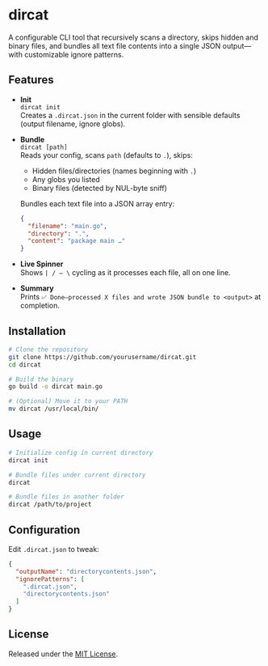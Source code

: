 # dircat

A configurable CLI tool that recursively scans a directory, skips hidden and binary files, and bundles all text file contents into a single JSON output—with customizable ignore patterns.

## Features

- **Init**  
  `dircat init`  
  Creates a `.dircat.json` in the current folder with sensible defaults (output filename, ignore globs).

- **Bundle**  
  `dircat [path]`  
  Reads your config, scans `path` (defaults to `.`), skips:
  - Hidden files/directories (names beginning with `.`)
  - Any globs you listed
  - Binary files (detected by NUL-byte sniff)
  
  Bundles each text file into a JSON array entry:
  ```json
  {
    "filename": "main.go",
    "directory": ".",
    "content": "package main …"
  }
  ```

- **Live Spinner**  
  Shows `| / – \` cycling as it processes each file, all on one line.

- **Summary**  
  Prints `✅ Done—processed X files and wrote JSON bundle to <output>` at completion.

## Installation

```bash
# Clone the repository
git clone https://github.com/yourusername/dircat.git
cd dircat

# Build the binary
go build -o dircat main.go

# (Optional) Move it to your PATH
mv dircat /usr/local/bin/
```

## Usage

```bash
# Initialize config in current directory
dircat init

# Bundle files under current directory
dircat

# Bundle files in another folder
dircat /path/to/project
```

## Configuration

Edit `.dircat.json` to tweak:
```json
{
  "outputName": "directorycontents.json",
  "ignorePatterns": [
    ".dircat.json",
    "directorycontents.json"
  ]
}
```

## License

Released under the [MIT License](LICENSE).

